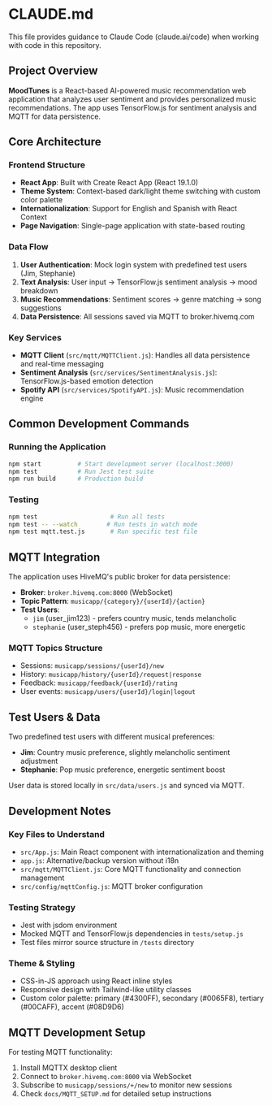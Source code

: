 # CLAUDE.md

This file provides guidance to Claude Code (claude.ai/code) when working with code in this repository.

## Project Overview

**MoodTunes** is a React-based AI-powered music recommendation web application that analyzes user sentiment and provides personalized music recommendations. The app uses TensorFlow.js for sentiment analysis and MQTT for data persistence.

## Core Architecture

### Frontend Structure
- **React App**: Built with Create React App (React 19.1.0)
- **Theme System**: Context-based dark/light theme switching with custom color palette
- **Internationalization**: Support for English and Spanish with React Context
- **Page Navigation**: Single-page application with state-based routing

### Data Flow
1. **User Authentication**: Mock login system with predefined test users (Jim, Stephanie)
2. **Text Analysis**: User input → TensorFlow.js sentiment analysis → mood breakdown
3. **Music Recommendations**: Sentiment scores → genre matching → song suggestions
4. **Data Persistence**: All sessions saved via MQTT to broker.hivemq.com

### Key Services
- **MQTT Client** (`src/mqtt/MQTTClient.js`): Handles all data persistence and real-time messaging
- **Sentiment Analysis** (`src/services/SentimentAnalysis.js`): TensorFlow.js-based emotion detection
- **Spotify API** (`src/services/SpotifyAPI.js`): Music recommendation engine

## Common Development Commands

### Running the Application
```bash
npm start          # Start development server (localhost:3000)
npm test           # Run Jest test suite
npm run build      # Production build
```

### Testing
```bash
npm test                    # Run all tests
npm test -- --watch        # Run tests in watch mode
npm test mqtt.test.js       # Run specific test file
```

## MQTT Integration

The application uses HiveMQ's public broker for data persistence:
- **Broker**: `broker.hivemq.com:8000` (WebSocket)
- **Topic Pattern**: `musicapp/{category}/{userId}/{action}`
- **Test Users**: 
  - `jim` (user_jim123) - prefers country music, tends melancholic
  - `stephanie` (user_steph456) - prefers pop music, more energetic

### MQTT Topics Structure
- Sessions: `musicapp/sessions/{userId}/new`
- History: `musicapp/history/{userId}/request|response`
- Feedback: `musicapp/feedback/{userId}/rating`
- User events: `musicapp/users/{userId}/login|logout`

## Test Users & Data

Two predefined test users with different musical preferences:
- **Jim**: Country music preference, slightly melancholic sentiment adjustment
- **Stephanie**: Pop music preference, energetic sentiment boost

User data is stored locally in `src/data/users.js` and synced via MQTT.

## Development Notes

### Key Files to Understand
- `src/App.js`: Main React component with internationalization and theming
- `app.js`: Alternative/backup version without i18n
- `src/mqtt/MQTTClient.js`: Core MQTT functionality and connection management
- `src/config/mqttConfig.js`: MQTT broker configuration

### Testing Strategy
- Jest with jsdom environment
- Mocked MQTT and TensorFlow.js dependencies in `tests/setup.js`
- Test files mirror source structure in `/tests` directory

### Theme & Styling
- CSS-in-JS approach using React inline styles
- Responsive design with Tailwind-like utility classes
- Custom color palette: primary (#4300FF), secondary (#0065F8), tertiary (#00CAFF), accent (#08D9D6)

## MQTT Development Setup

For testing MQTT functionality:
1. Install MQTTX desktop client
2. Connect to `broker.hivemq.com:8000` via WebSocket
3. Subscribe to `musicapp/sessions/+/new` to monitor new sessions
4. Check `docs/MQTT_SETUP.md` for detailed setup instructions